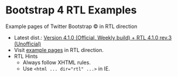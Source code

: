 # Bootstrap 4 RTL Examples
Example pages of Twitter Bootstrap &copy; in RTL direction
- Latest dist.: [Version 4.1.0 (Official, Weekly build) + RTL 4.1.0 rev.3 (Unofficial)](https://perseusthegreat.github.io/bs4rtl-examples/archive/bootstrap-4.1.0-plus-rtl-rev.3-dist.zip)
- Visit [example pages](https://perseusthegreat.github.io/bs4rtl-examples/) in RTL direction.
- RTL Hints
  - Always follow XHTML rules.
  - Use `<html ... dir="rtl" ...>` in IE.